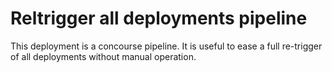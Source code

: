 # Reltrigger all deployments pipeline
This deployment is a concourse pipeline. It is useful to ease a full re-trigger of all deployments without manual operation.


